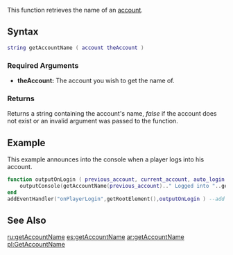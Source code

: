 This function retrieves the name of an [account](/docs/account.md "wikilink").

Syntax
------

``` lua
string getAccountName ( account theAccount )
```

### Required Arguments

-   **theAccount:** The account you wish to get the name of.

### Returns

Returns a string containing the account's name, *false* if the account does not exist or an invalid argument was passed to the function.

Example
-------

This example announces into the console when a player logs into his account.

``` lua
function outputOnLogin ( previous_account, current_account, auto_login ) --when a player logs in
    outputConsole(getAccountName(previous_account).." Logged into "..getAccountName(current_account)) -- announce it into the console
end
addEventHandler("onPlayerLogin",getRootElement(),outputOnLogin ) --add an event handler
```

See Also
--------

[ru:getAccountName](/docs/ru:getaccountname.md "wikilink") [es:getAccountName](/es:getAccountName.md "wikilink") [ar:getAccountName](/ar:getAccountName.md "wikilink") [pl:GetAccountName](/pl:GetAccountName.md "wikilink")
